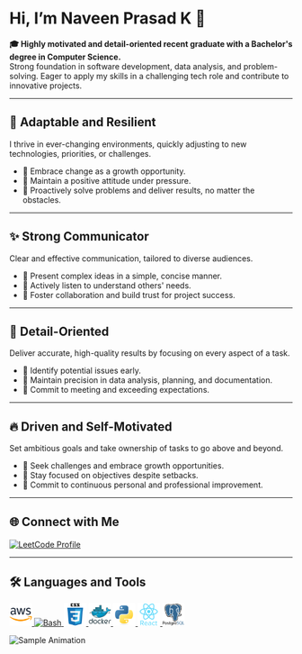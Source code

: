 # Hi, I’m Naveen Prasad K 👋  

**🎓 Highly motivated and detail-oriented recent graduate with a Bachelor's degree in Computer Science.**  
Strong foundation in software development, data analysis, and problem-solving. Eager to apply my skills in a challenging tech role and contribute to innovative projects.  

---

## 🚀 **Adaptable and Resilient**  
I thrive in ever-changing environments, quickly adjusting to new technologies, priorities, or challenges.  
- 🔴 Embrace change as a growth opportunity.  
- 🔴 Maintain a positive attitude under pressure.  
- 🔴 Proactively solve problems and deliver results, no matter the obstacles.  

---

## ✨ **Strong Communicator**  
Clear and effective communication, tailored to diverse audiences.  
- 🔴 Present complex ideas in a simple, concise manner.  
- 🔴 Actively listen to understand others' needs.  
- 🔴 Foster collaboration and build trust for project success.  

---

## 🧐 **Detail-Oriented**  
Deliver accurate, high-quality results by focusing on every aspect of a task.  
- 🔴 Identify potential issues early.  
- 🔴 Maintain precision in data analysis, planning, and documentation.  
- 🔴 Commit to meeting and exceeding expectations.  

---

## 🔥 **Driven and Self-Motivated**  
Set ambitious goals and take ownership of tasks to go above and beyond.  
- 🔴 Seek challenges and embrace growth opportunities.  
- 🔴 Stay focused on objectives despite setbacks.  
- 🔴 Commit to continuous personal and professional improvement.  

---

## 🌐 **Connect with Me**  
<p align="left">
  <a href="https://www.leetcode.com/naveenacad89" target="_blank">
    <img align="center" src="https://raw.githubusercontent.com/rahuldkjain/github-profile-readme-generator/master/src/images/icons/Social/leet-code.svg" alt="LeetCode Profile" height="30" width="40" />
  </a>
</p>  

---

## 🛠️ **Languages and Tools**  
<p align="left">  
  <a href="https://aws.amazon.com" target="_blank" rel="noreferrer"> 
    <img src="https://raw.githubusercontent.com/devicons/devicon/master/icons/amazonwebservices/amazonwebservices-original-wordmark.svg" alt="AWS" width="40" height="40"/> 
  </a> 
  <a href="https://www.gnu.org/software/bash/" target="_blank" rel="noreferrer"> 
    <img src="https://www.vectorlogo.zone/logos/gnu_bash/gnu_bash-icon.svg" alt="Bash" width="40" height="40"/> 
  </a> 
  <a href="https://www.w3schools.com/css/" target="_blank" rel="noreferrer"> 
    <img src="https://raw.githubusercontent.com/devicons/devicon/master/icons/css3/css3-original-wordmark.svg" alt="CSS3" width="40" height="40"/> 
  </a> 
  <a href="https://www.docker.com/" target="_blank" rel="noreferrer"> 
    <img src="https://raw.githubusercontent.com/devicons/devicon/master/icons/docker/docker-original-wordmark.svg" alt="Docker" width="40" height="40"/> 
  </a> 
  <a href="https://www.python.org" target="_blank" rel="noreferrer"> 
    <img src="https://raw.githubusercontent.com/devicons/devicon/master/icons/python/python-original.svg" alt="Python" width="40" height="40"/> 
  </a> 
  <a href="https://www.reactjs.org" target="_blank" rel="noreferrer"> 
    <img src="https://raw.githubusercontent.com/devicons/devicon/master/icons/react/react-original-wordmark.svg" alt="ReactJS" width="40" height="40"/> 
  </a> 
  <a href="https://www.postgresql.org" target="_blank" rel="noreferrer"> 
    <img src="https://raw.githubusercontent.com/devicons/devicon/master/icons/postgresql/postgresql-original-wordmark.svg" alt="PostgreSQL" width="40" height="40"/> 
  </a>
</p>  

![Sample Animation](https://media.giphy.com/media/26BRuo6sLetdllPAQ/giphy.gif)  

